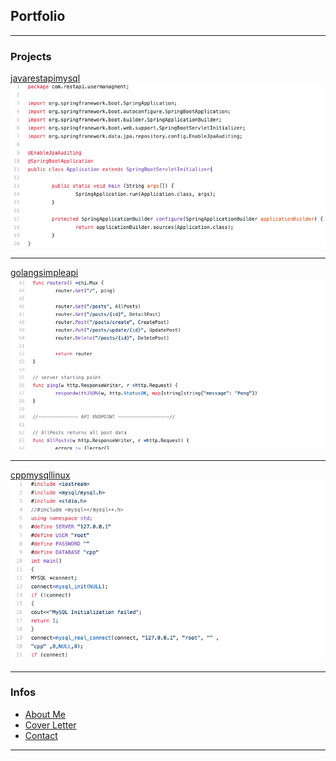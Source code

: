 ## Portfolio

---

### Projects 

[javarestapimysql](https://github.com/lazarospsa/javarestapimysql/blob/master/README.md)
[ <img src="images/javarest.png?raw=true"/> ](/about_me)

---
[golangsimpleapi](https://github.com/lazarospsa/golangsimpleapi/blob/master/README.md)
<img src="images/go.png?raw=true"/>

---
[cppmysqllinux](https://github.com/lazarospsa/cppmysqllinux/blob/master/README.md)
<img src="images/cpp.png?raw=true"/>

---

### Infos

- [About Me](/about_me)
- [Cover Letter](/pdf/sample_presentation.pdf)
- [Contact](http://example.com/)

---

